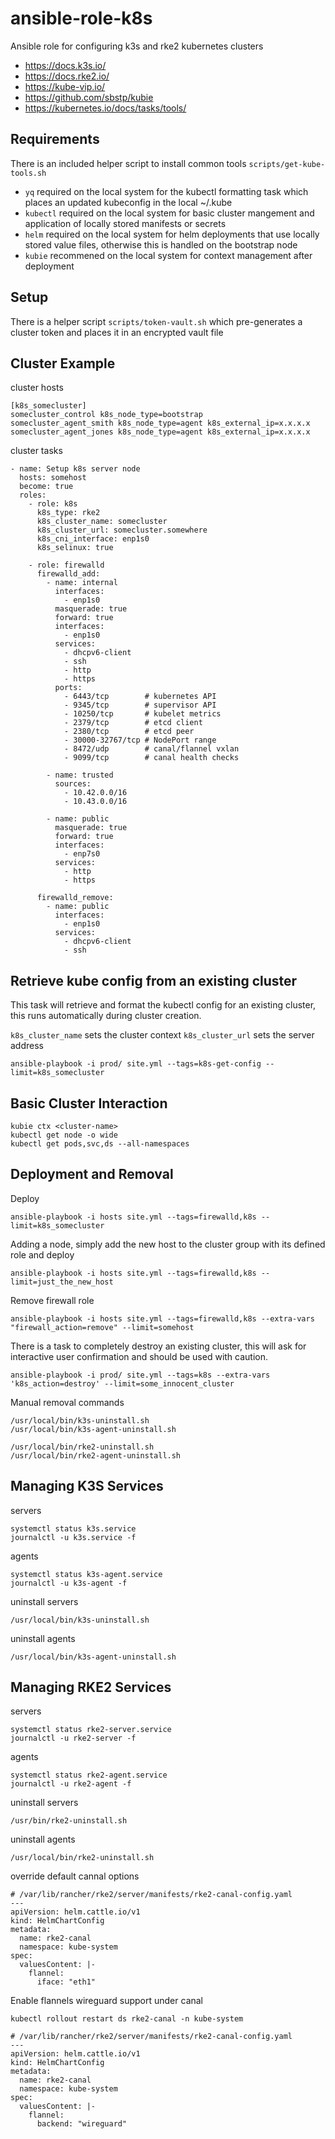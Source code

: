 # ansible-role-k8s

Ansible role for configuring k3s and rke2 kubernetes clusters

- https://docs.k3s.io/
- https://docs.rke2.io/
- https://kube-vip.io/
- https://github.com/sbstp/kubie
- https://kubernetes.io/docs/tasks/tools/

## Requirements

There is an included helper script to install common tools `scripts/get-kube-tools.sh`

- `yq` required on the local system for the kubectl formatting task which places an updated kubeconfig in the local ~/.kube
- `kubectl` required on the local system for basic cluster mangement and application of locally stored manifests or secrets
- `helm` required on the local system for helm deployments that use locally stored value files, otherwise this is handled on the bootstrap node
- `kubie` recommened on the local system for context management after deployment


## Setup

There is a helper script `scripts/token-vault.sh` which pre-generates a cluster token and places it in an encrypted vault file


## Cluster Example

cluster hosts

```
[k8s_somecluster]
somecluster_control k8s_node_type=bootstrap
somecluster_agent_smith k8s_node_type=agent k8s_external_ip=x.x.x.x
somecluster_agent_jones k8s_node_type=agent k8s_external_ip=x.x.x.x
```

cluster tasks

```
- name: Setup k8s server node
  hosts: somehost
  become: true
  roles:
    - role: k8s
      k8s_type: rke2
      k8s_cluster_name: somecluster
      k8s_cluster_url: somecluster.somewhere
      k8s_cni_interface: enp1s0
      k8s_selinux: true

    - role: firewalld
      firewalld_add:
        - name: internal
          interfaces:
            - enp1s0
          masquerade: true
          forward: true
          interfaces:
            - enp1s0
          services:
            - dhcpv6-client
            - ssh
            - http
            - https
          ports:
            - 6443/tcp        # kubernetes API
            - 9345/tcp        # supervisor API
            - 10250/tcp       # kubelet metrics
            - 2379/tcp        # etcd client
            - 2380/tcp        # etcd peer
            - 30000-32767/tcp # NodePort range
            - 8472/udp        # canal/flannel vxlan
            - 9099/tcp        # canal health checks
                    
        - name: trusted
          sources:
            - 10.42.0.0/16
            - 10.43.0.0/16

        - name: public
          masquerade: true
          forward: true
          interfaces:
            - enp7s0
          services:
            - http
            - https

      firewalld_remove:
        - name: public
          interfaces:
            - enp1s0
          services:
            - dhcpv6-client
            - ssh
```

## Retrieve kube config from an existing cluster

This task will retrieve and format the kubectl config for an existing cluster, this runs automatically during cluster creation.

`k8s_cluster_name` sets the cluster context
`k8s_cluster_url` sets the server address

```
ansible-playbook -i prod/ site.yml --tags=k8s-get-config --limit=k8s_somecluster
```

## Basic Cluster Interaction

```
kubie ctx <cluster-name>
kubectl get node -o wide
kubectl get pods,svc,ds --all-namespaces
```

## Deployment and Removal

Deploy

```
ansible-playbook -i hosts site.yml --tags=firewalld,k8s --limit=k8s_somecluster
```

Adding a node, simply add the new host to the cluster group with its defined role and deploy

```
ansible-playbook -i hosts site.yml --tags=firewalld,k8s --limit=just_the_new_host
```

Remove firewall role

```
ansible-playbook -i hosts site.yml --tags=firewalld,k8s --extra-vars "firewall_action=remove" --limit=somehost
```

There is a task to completely destroy an existing cluster, this will ask for interactive user confirmation and should be used with caution.

```
ansible-playbook -i prod/ site.yml --tags=k8s --extra-vars 'k8s_action=destroy' --limit=some_innocent_cluster
```

Manual removal commands

```
/usr/local/bin/k3s-uninstall.sh
/usr/local/bin/k3s-agent-uninstall.sh

/usr/local/bin/rke2-uninstall.sh
/usr/local/bin/rke2-agent-uninstall.sh
```

## Managing K3S Services

servers

```
systemctl status k3s.service
journalctl -u k3s.service -f
```

agents

```
systemctl status k3s-agent.service
journalctl -u k3s-agent -f
```

uninstall servers

```
/usr/local/bin/k3s-uninstall.sh
```

uninstall agents

```
/usr/local/bin/k3s-agent-uninstall.sh
```

## Managing RKE2 Services

servers

```
systemctl status rke2-server.service
journalctl -u rke2-server -f
```

agents

```
systemctl status rke2-agent.service
journalctl -u rke2-agent -f
```

uninstall servers

```
/usr/bin/rke2-uninstall.sh
```

uninstall agents

```
/usr/local/bin/rke2-uninstall.sh
```


override default cannal options

```
# /var/lib/rancher/rke2/server/manifests/rke2-canal-config.yaml
---
apiVersion: helm.cattle.io/v1
kind: HelmChartConfig
metadata:
  name: rke2-canal
  namespace: kube-system
spec:
  valuesContent: |-
    flannel:
      iface: "eth1"
```

Enable flannels wireguard support under canal

`kubectl rollout restart ds rke2-canal -n kube-system`

```
# /var/lib/rancher/rke2/server/manifests/rke2-canal-config.yaml
---
apiVersion: helm.cattle.io/v1
kind: HelmChartConfig
metadata:
  name: rke2-canal
  namespace: kube-system
spec:
  valuesContent: |-
    flannel:
      backend: "wireguard"
```
